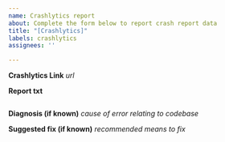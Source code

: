 ```yaml
---
name: Crashlytics report
about: Complete the form below to report crash report data
title: "[Crashlytics]"
labels: crashlytics
assignees: ''

---
```


**Crashlytics Link**
_url_

**Report txt**
```js

```

**Diagnosis (if known)**
_cause of error relating to codebase_

**Suggested fix (if known)**
_recommended means to fix_